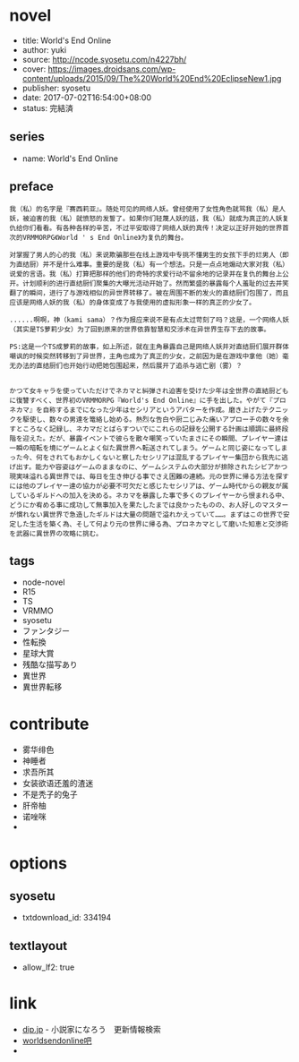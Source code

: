 # novel

- title: World's End Online
- author: yuki
- source: http://ncode.syosetu.com/n4227bh/
- cover: https://images.droidsans.com/wp-content/uploads/2015/09/The%20World%20End%20EclipseNew1.jpg
- publisher: syosetu
- date: 2017-07-02T16:54:00+08:00
- status: 完結済

## series

- name: World's End Online

## preface


```
我（私）的名字是『赛西莉亚』。随处可见的网络人妖。曾经使用了女性角色就骂我（私）是人妖，被迫害的我（私）就愤怒的发誓了。如果你们轻蔑人妖的話，我（私）就成为真正的人妖复仇给你们看看。有各种各样的辛苦，不过平安取得了网络人妖的真传！决定以正好开始的世界首次的VRMMORPG《World ' s End Online》为复仇的舞台。

对掌握了男人的心的我（私）来说欺骗那些在线上游戏中专挑不懂男生的女孩下手的烂男人（即为直结厨）并不是什么难事。重要的是我（私）有一个想法。只是一点点地煽动大家对我（私）说爱的言语。我（私）打算把那样的他们的奇特的求爱行动不留余地的记录并在复仇的舞台上公开。计划顺利的进行直结厨们聚集的大曝光活动开始了。然而繁盛的暴露每个人羞耻的过去并笑翻了的瞬间，进行了与游戏相似的异世界转移了。被在周围不断的发火的直结厨们包围了，而且应该是网络人妖的我（私）的身体变成了与我使用的虚拟形象一样的真正的少女了。

......啊啊，神（kami sama）？作为报应来说不是有点太过苛刻了吗？这是，一个网络人妖（其实是TS萝莉少女）为了回到原来的世界依靠智慧和交涉术在异世界生存下去的故事。  

PS:这是一个TS成萝莉的故事，如上所述，就在主角暴露自己是网络人妖并对直结厨们展开群体嘲讽的时候突然转移到了异世界，主角也成为了真正的少女，之前因为是在游戏中拿他（她）毫无办法的直结厨们也开始行动把她包围起来，然后展开了追杀与逃亡剧（雾）？


かつて女キャラを使っていただけでネカマと糾弾され迫害を受けた少年は全世界の直結厨どもに復讐すべく、世界初のVRMMORPG『World's End Online』に手を出した。やがて『プロネカマ』を自称するまでになった少年はセシリアというアバターを作成。磨き上げたテクニックを駆使し、数々の男達を篭絡し始める。熱烈な告白や厨二じみた痛いアプローチの数々を余すところなく記録し、ネカマだとばらすついでにこれらの記録を公開する計画は順調に最終段階を迎えた。だが、暴露イベントで彼らを散々嘲笑っていたまさにその瞬間、プレイヤー達は一瞬の暗転を境にゲームとよく似た異世界へ転送されてしまう。ゲームと同じ姿になってしまった今、何をされてもおかしくないと察したセシリアは混乱するプレイヤー集団から我先に逃げ出す。能力や容姿はゲームのままなのに、ゲームシステムの大部分が排除されたシビアかつ現実味溢れる異世界では、毎日を生き伸びる事でさえ困難の連続。元の世界に帰る方法を探すには他のプレイヤー達の協力が必要不可欠だと感じたセシリアは、ゲーム時代からの親友が属しているギルドへの加入を決める。ネカマを暴露した事で多くのプレイヤーから恨まれる中、どうにか宥める事に成功して無事加入を果たしたまでは良かったものの、お人好しのマスターが慣れない異世界で急造したギルドは大量の問題で溢れかえっていて……。まずはこの世界で安定した生活を築く為、そして何より元の世界に帰る為、プロネカマとして磨いた知恵と交渉術を武器に異世界の攻略に挑む。
```

## tags

- node-novel
- R15
- TS
- VRMMO
- syosetu
- ファンタジー
- 性転換
- 星球大賞
- 残酷な描写あり
- 異世界
- 異世界転移

# contribute

- 雾华绯色
- 神睡者
- 求吾所其
- 女装欲语还羞的渣迷
- 不是秃子的兔子
- 肝帝柚
- 诺唑咪
- 

# options

## syosetu

- txtdownload_id: 334194

## textlayout

- allow_lf2: true

# link

- [dip.jp](https://narou.dip.jp/search.php?text=n4227bh&novel=all&genre=all&new_genre=all&length=0&down=0&up=100) - 小説家になろう　更新情報検索
- [worldsendonline吧](https://tieba.baidu.com/f?kw=worldsendonline&ie=utf-8 "")
- 



